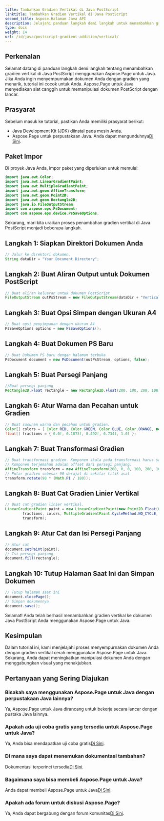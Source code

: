```yaml
---
title: Tambahkan Gradien Vertikal di Java PostScript
linktitle: Tambahkan Gradien Vertikal di Java PostScript
second_title: Aspose.Halaman Java API
description: Jelajahi panduan langkah demi langkah untuk menambahkan gradien vertikal di Java PostScript dengan Aspose.Page untuk Java. Sempurnakan dokumen Anda dengan mudah dengan visual yang hidup.
type: docs
weight: 14
url: /id/java/postscript-gradient-addition/vertical/
---
```

## Perkenalan
Selamat datang di panduan langkah demi langkah tentang menambahkan gradien vertikal di Java PostScript menggunakan Aspose.Page untuk Java. Jika Anda ingin menyempurnakan dokumen Anda dengan gradien yang menarik, tutorial ini cocok untuk Anda. Aspose.Page untuk Java menyediakan alat canggih untuk memanipulasi dokumen PostScript dengan lancar.
## Prasyarat
Sebelum masuk ke tutorial, pastikan Anda memiliki prasyarat berikut:
- Java Development Kit (JDK) diinstal pada mesin Anda.
-  Aspose.Page untuk perpustakaan Java. Anda dapat mengunduhnya[Di Sini](https://releases.aspose.com/page/java/).
## Paket Impor
Di proyek Java Anda, impor paket yang diperlukan untuk memulai:
```java
import java.awt.Color;
import java.awt.LinearGradientPaint;
import java.awt.MultipleGradientPaint;
import java.awt.geom.AffineTransform;
import java.awt.geom.Point2D;
import java.awt.geom.Rectangle2D;
import java.io.FileOutputStream;
import com.aspose.eps.PsDocument;
import com.aspose.eps.device.PsSaveOptions;
```
Sekarang, mari kita uraikan proses penambahan gradien vertikal di Java PostScript menjadi beberapa langkah.
## Langkah 1: Siapkan Direktori Dokumen Anda
```java
// Jalur ke direktori dokumen.
String dataDir = "Your Document Directory";
```
## Langkah 2: Buat Aliran Output untuk Dokumen PostScript
```java
// Buat aliran keluaran untuk dokumen PostScript
FileOutputStream outPsStream = new FileOutputStream(dataDir + "VerticalGradient_outPS.ps");
```
## Langkah 3: Buat Opsi Simpan dengan Ukuran A4
```java
// Buat opsi penyimpanan dengan ukuran A4
PsSaveOptions options = new PsSaveOptions();
```
## Langkah 4: Buat Dokumen PS Baru
```java
// Buat Dokumen PS baru dengan halaman terbuka
PsDocument document = new PsDocument(outPsStream, options, false);
```
## Langkah 5: Buat Persegi Panjang
```java
//Buat persegi panjang
Rectangle2D.Float rectangle = new Rectangle2D.Float(200, 100, 200, 100);
```
## Langkah 6: Atur Warna dan Pecahan untuk Gradien
```java
// Buat susunan warna dan pecahan untuk gradien.
Color[] colors = { Color.RED, Color.GREEN, Color.BLUE, Color.ORANGE, new Color(85, 107, 47) };
float[] fractions = { 0.0f, 0.1873f, 0.492f, 0.734f, 1.0f };
```
## Langkah 7: Buat Transformasi Gradien
```java
// Buat transformasi gradien. Komponen skala pada transformasi harus sama dengan lebar dan tinggi persegi panjang.
// Komponen terjemahan adalah offset dari persegi panjang.
AffineTransform transform = new AffineTransform(200, 0, 0, 100, 200, 100);
// Putar gradien sebesar 90 derajat di sekitar titik asal
transform.rotate(90 * (Math.PI / 180));
```
## Langkah 8: Buat Cat Gradien Linier Vertikal
```java
// Buat cat gradien linier vertikal.
LinearGradientPaint paint = new LinearGradientPaint(new Point2D.Float(0, 0), new Point2D.Float(200, 100),
        fractions, colors, MultipleGradientPaint.CycleMethod.NO_CYCLE, MultipleGradientPaint.ColorSpaceType.SRGB,
        transform);
```
## Langkah 9: Atur Cat dan Isi Persegi Panjang
```java
// Atur cat
document.setPaint(paint);
// Isi persegi panjang
document.fill(rectangle);
```
## Langkah 10: Tutup Halaman Saat Ini dan Simpan Dokumen
```java
// Tutup halaman saat ini
document.closePage();
// Simpan dokumennya
document.save();
```
Selamat! Anda telah berhasil menambahkan gradien vertikal ke dokumen Java PostScript Anda menggunakan Aspose.Page untuk Java.
## Kesimpulan
Dalam tutorial ini, kami menjelajahi proses menyempurnakan dokumen Anda dengan gradien vertikal cerah menggunakan Aspose.Page untuk Java. Sekarang, Anda dapat meningkatkan manipulasi dokumen Anda dengan menggabungkan visual yang menakjubkan.
## Pertanyaan yang Sering Diajukan
### Bisakah saya menggunakan Aspose.Page untuk Java dengan perpustakaan Java lainnya?
Ya, Aspose.Page untuk Java dirancang untuk bekerja secara lancar dengan pustaka Java lainnya.
### Apakah ada uji coba gratis yang tersedia untuk Aspose.Page untuk Java?
 Ya, Anda bisa mendapatkan uji coba gratis[Di Sini](https://releases.aspose.com/).
### Di mana saya dapat menemukan dokumentasi tambahan?
 Dokumentasi terperinci tersedia[Di Sini](https://reference.aspose.com/page/java/).
### Bagaimana saya bisa membeli Aspose.Page untuk Java?
 Anda dapat membeli Aspose.Page untuk Java[Di Sini](https://purchase.aspose.com/buy).
### Apakah ada forum untuk diskusi Aspose.Page?
 Ya, Anda dapat bergabung dengan forum komunitas[Di Sini](https://forum.aspose.com/c/page/39).